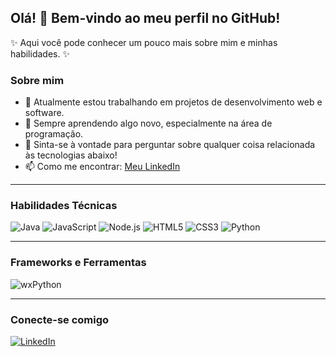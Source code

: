 ## Olá! 👋 Bem-vindo ao meu perfil no GitHub!

✨ Aqui você pode conhecer um pouco mais sobre mim e minhas habilidades. ✨

### Sobre mim
- 🔭 Atualmente estou trabalhando em projetos de desenvolvimento web e software.
- 🌱 Sempre aprendendo algo novo, especialmente na área de programação.
- 💬 Sinta-se à vontade para perguntar sobre qualquer coisa relacionada às tecnologias abaixo!
- 📫 Como me encontrar: [Meu LinkedIn](https://www.linkedin.com/in/flavio-dos-santos-3aa9541b4/)

---

### Habilidades Técnicas

<p align="left">
  <!-- Java -->
  <img src="https://img.shields.io/badge/Java-007396?style=for-the-badge&logo=java&logoColor=white" alt="Java" />

  <!-- JavaScript -->
  <img src="https://img.shields.io/badge/JavaScript-F7DF1E?style=for-the-badge&logo=javascript&logoColor=black" alt="JavaScript" />

  <!-- Node.js -->
  <img src="https://img.shields.io/badge/Node.js-339933?style=for-the-badge&logo=nodedotjs&logoColor=white" alt="Node.js" />

  <!-- HTML5 -->
  <img src="https://img.shields.io/badge/HTML5-E34F26?style=for-the-badge&logo=html5&logoColor=white" alt="HTML5" />

  <!-- CSS3 -->
  <img src="https://img.shields.io/badge/CSS3-1572B6?style=for-the-badge&logo=css3&logoColor=white" alt="CSS3" />

  <!-- Python -->
  <img src="https://img.shields.io/badge/Python-3776AB?style=for-the-badge&logo=python&logoColor=white" alt="Python" />
</p>

---

### Frameworks e Ferramentas

<p align="left">
  <!-- wxPython -->
  <img src="https://img.shields.io/badge/wxPython-4EA94B?style=for-the-badge&logo=python&logoColor=white" alt="wxPython" />
</p>

---

### Conecte-se comigo

<p align="left">
  <a href="https://www.linkedin.com/in/flavio-dos-santos-3aa9541b4/" target="_blank">
    <img src="https://img.shields.io/badge/LinkedIn-0077B5?style=for-the-badge&logo=linkedin&logoColor=white" alt="LinkedIn" />
  </a>
</p>
